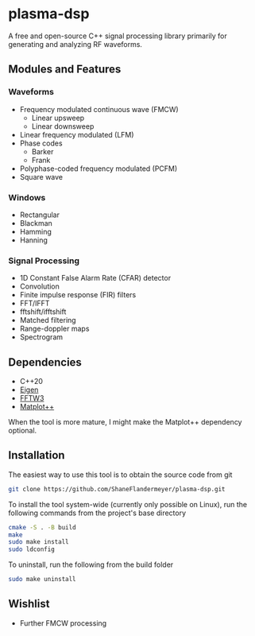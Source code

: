 # plasma-dsp

A free and open-source C++ signal processing library primarily for generating
and analyzing RF waveforms.

## Modules and Features

### Waveforms

- Frequency modulated continuous wave (FMCW)
  - Linear upsweep
  - Linear downsweep
- Linear frequency modulated (LFM)
- Phase codes
  - Barker
  - Frank
- Polyphase-coded frequency modulated (PCFM)
- Square wave

### Windows

- Rectangular
- Blackman
- Hamming
- Hanning

### Signal Processing

- 1D Constant False Alarm Rate (CFAR) detector
- Convolution
- Finite impulse response (FIR) filters
- FFT/IFFT
- fftshift/ifftshift
- Matched filtering
- Range-doppler maps
- Spectrogram

## Dependencies

- C++20
- [Eigen](https://eigen.tuxfamily.org/)
- [FFTW3](https://www.fftw.org/)
- [Matplot++](https://alandefreitas.github.io/matplotplusplus/)

When the tool is more mature, I might make the Matplot++ dependency optional.

## Installation

The easiest way to use this tool is to obtain the source code from git

```bash
git clone https://github.com/ShaneFlandermeyer/plasma-dsp.git
```

To install the tool system-wide (currently only possible on Linux), run the
following commands from the project's base directory

```bash
cmake -S . -B build
make
sudo make install
sudo ldconfig
```

To uninstall, run the following from the build folder

```bash
sudo make uninstall
```

## Wishlist

- Further FMCW processing
